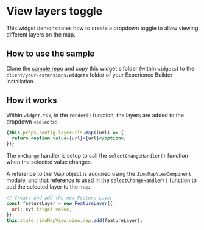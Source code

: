 # View layers toggle

This widget demonstrates how to create a dropdown toggle to allow viewing different layers on the map.

## How to use the sample

Clone the [sample repo](https://github.com/esri/arcgis-experience-builder-sdk-resources) and copy this widget's folder (within `widgets`) to the `client/your-extensions/widgets` folder of your Experience Builder installation.

## How it works

Within `widget.tsx`, in the `render()` function, the layers are added to the dropdown `<select>`:

```jsx
{this.props.config.layerUrls.map((url) => {
  return <option value={url}>{url}</option>;
})}
```

The `onChange` handler is setup to call the `selectChangeHandler()` function when the selected value changes.

A reference to the Map object is acquired using the `JimuMapViewComponent` module, and that reference is used in the `selectChangeHandler()` function to add the selected layer to the map:

```js
// Create and add the new Feature Layer
const featureLayer = new FeatureLayer({
  url: evt.target.value,
});
this.state.jimuMapView.view.map.add(featureLayer);
```

